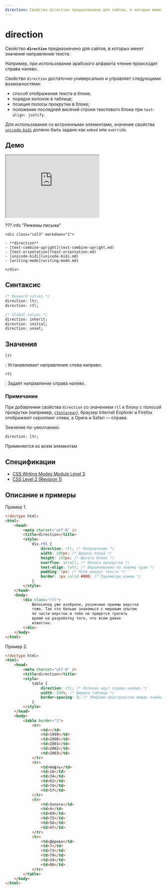 ```yaml
---
direction: Свойство direction предназначено для сайтов, в которых имеет значение направление текста
---
```


# direction

Свойство **`direction`** предназначено для сайтов, в которых имеет значение направление текста.

Например, при использовании арабского алфавита чтение происходит справа налево.

Свойство `direction` достаточно универсально и управляет следующими возможностями:

-   способ отображения текста в блоке;
-   порядок колонок в таблице;
-   позиция полосы прокрутки в блоке;
-   положение последней висячей строки текстового блока при `text-align: justify`.

Для использования со встроенными элементами, значение свойства [`unicode-bidi`](unicode-bidi.md) должно быть задано как `embed` или `override`.

## Демо

<iframe class="interactive is-default-height" height="200" src="https://interactive-examples.mdn.mozilla.net/pages/css/direction.html" title="MDN Web Docs Interactive Example" loading="lazy" data-readystate="complete"></iframe>

??? info "Режимы письма"

    <div class="col3" markdown="1">

    - **direction**
    - [text-combine-upright](text-combine-upright.md)
    - [text-orientation](text-orientation.md)
    - [unicode-bidi](unicode-bidi.md)
    - [writing-mode](writing-mode.md)

    </div>

## Синтаксис

```css
/* Keyword values */
direction: ltr;
direction: rtl;

/* Global values */
direction: inherit;
direction: initial;
direction: unset;
```

## Значения

`ltr`

: Устанавливает направление слева направо.

`rtl`

: Задаёт направление справа налево.

### Примечание

При добавлении свойства `direction` со значением `rtl` к блоку с полосой прокрутки (например, [`<textarea>`](../html/textarea.md)), браузер Internet Explorer и Firefox отображают скроллинг слева, а Opera и Safari — справа.

Значение по-умолчанию:

```css
direction: ltr;
```

Применяется ко всем элементам

## Спецификации

-   [CSS Writing Modes Module Level 3](http://dev.w3.org/csswg/css3-writing-modes/#direction)
-   [CSS Level 2 (Revision 1)](http://www.w3.org/TR/CSS2/visuren.html#direction)

## Описание и примеры

Пример 1.

```html
<!doctype html>
<html>
    <head>
        <meta charset="utf-8" />
        <title>direction</title>
        <style>
            div.rtl {
                direction: rtl; /* Направление */
                width: 200px; /* Ширина блока */
                height: 150px; /* Высота блока */
                overflow: scroll; /* Полоса прокрутки */
                text-align: left; /* Выравнивание по левому краю */
                padding: 5px; /* Поля вокруг текста */
                border: 1px solid #000; /* Параметры рамки */
            }
        </style>
    </head>
    <body>
        <div class="rtl">
            Велосипед уже изобрели, различные приемы верстки
            тоже. Так что больше знакомься с мировым опытом
            по части верстки и тебе не придется тратить
            время на разработку того, что всем давно
            известно.
        </div>
    </body>
</html>
```

Пример 2.

```html
<!doctype html>
<html>
    <head>
        <meta charset="utf-8" />
        <title>direction</title>
        <style>
            table {
                direction: rtl; /* Колонки идут справа налево */
                width: 100%; /* Ширина таблицы */
                border-spacing: 0; /* Убираем пространство между ячейками */
            }
        </style>
    </head>
    <body>
        <table border="1">
            <tr>
                <td></td>
                <td>1999</td>
                <td>2000</td>
                <td>2001</td>
                <td>2002</td>
                <td>2003</td>
            </tr>
            <tr>
                <td>Нефть</td>
                <td>16</td>
                <td>34</td>
                <td>62</td>
                <td>74</td>
                <td>57</td>
            </tr>
            <tr>
                <td>Золото</td>
                <td>4</td>
                <td>69</td>
                <td>72</td>
                <td>56</td>
                <td>47</td>
            </tr>
            <tr>
                <td>Дерево</td>
                <td>7</td>
                <td>73</td>
                <td>79</td>
                <td>34</td>
                <td>86</td>
            </tr>
        </table>
    </body>
</html>
```
